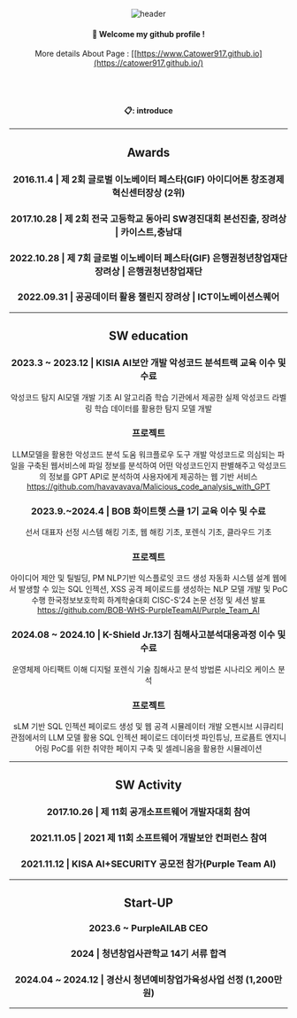 <div align="center">

  ![header](https://capsule-render.vercel.app/api?type=Venom&text=Catower&height=200&fontColor=ffffff&color=000000&animation=twinkling&fontSize=40)
  ####  :wave: Welcome my github profile !

  More details About Page : [[https://www.Catower917.github.io](https://catower917.github.io/)
  
  
 <br/>
 <br/>

#### 📋: introduce

---------------------------------------------------
## Awards
### 2016.11.4  | 제 2회 글로벌 이노베이터 페스타(GIF) 아이디어톤 창조경제혁신센터장상 (2위) 
### 2017.10.28 | 제 2회 전국 고등학교 동아리 SW경진대회 본선진출, 장려상         | 카이스트,충남대
### 2022.10.28 | 제 7회 글로벌 이노베이터 페스타(GIF) 은행권청년창업재단 장려상  | 은행권청년창업재단
### 2022.09.31 | 공공데이터 활용 챌린지 장려상                                   | ICT이노베이션스퀘어 
---------------------------------------------------
## SW education
### 2023.3 ~ 2023.12 | KISIA AI보안 개발 악성코드 분석트랙 교육 이수 및 수료
악성코드 탐지 AI모델 개발
기초 AI 알고리즘 학습
기관에서 제공한 실제 악성코드 라벨링 학습 데이터를 활용한 탐지 모델 개발

### 프로젝트
LLM모델을 활용한 악성코드 분석 도움 워크플로우 도구 개발
악성코드로 의심되는 파일을 구축된 웹서비스에 파일 정보를 분석하여 어떤 악성코드인지 판별해주고 악성코드의 정보를 GPT API로 분석하여 사용자에게 제공하는 웹 기반 서비스
https://github.com/havavavava/Malicious_code_analysis_with_GPT

### 2023.9.~2024.4 | BOB 화이트햇 스쿨 1기 교육 이수 및 수료 
선서 대표자 선정
시스템 해킹 기초, 웹 해킹 기초, 포렌식 기초, 클라우드 기초

### 프로젝트
아이디어 제안 및 틸빌딩, PM
NLP기반 익스플로잇 코드 생성 자동화 시스템 설계
웹에서 발생할 수 있는 SQL 인젝션, XSS 공격 페이로드를 생성하는 NLP 모델 개발 및 PoC 수행
한국정보보호학회 하계학술대회 CISC-S'24 논문 선정 및 세션 발표
https://github.com/BOB-WHS-PurpleTeamAI/Purple_Team_AI

### 2024.08 ~ 2024.10 | K-Shield Jr.13기 침해사고분석대응과정 이수 및 수료
운영체제 아티팩트 이해
디지털 포렌식 기술
침해사고 분석 방법론
시나리오 케이스 분석

### 프로젝트
sLM 기반 SQL 인젝션 페이로드 생성 및 웹 공격 시뮬레이터 개발
오펜시브 시큐리티 관점에서의 LLM 모델 활용
SQL 인젝션 페이로드 데이터셋 파인튜닝, 프로픔트 엔지니어링
PoC를 위한 취약한 페이지 구축 및 셀레니움을 활용한 시뮬레이션

---------------------------------------------------
## SW Activity
### 2017.10.26 | 제 11회 공개소프트웨어 개발자대회 참여
### 2021.11.05 | 2021 제 11회 소프트웨어 개발보안 컨퍼런스 참여
### 2021.11.12 | KISA AI+SECURITY 공모전 참가(Purple Team AI) 
---------------------------------------------------
## Start-UP
### 2023.6 ~ PurpleAILAB CEO
### 2024 | 청년창업사관학교 14기 서류 합격
### 2024.04 ~ 2024.12 | 경산시 청년예비창업가육성사업 선정 (1,200만원)
---------------------------------------------------

</div>

